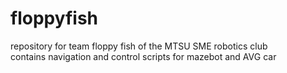 # floppyfish

repository for team floppy fish of the MTSU SME robotics club<br>
contains navigation and control scripts for mazebot and AVG car
